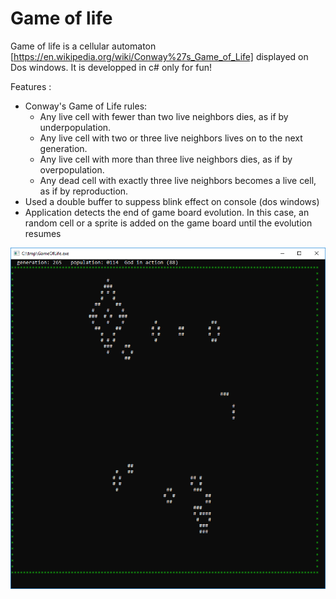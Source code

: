 # Game of life
Game of life is a cellular automaton [https://en.wikipedia.org/wiki/Conway%27s_Game_of_Life] displayed on Dos windows. 
It is developped in c# only for fun! 

Features :
- Conway's Game of Life rules:
  - Any live cell with fewer than two live neighbors dies, as if by underpopulation.
  - Any live cell with two or three live neighbors lives on to the next generation.
  - Any live cell with more than three live neighbors dies, as if by overpopulation.
  - Any dead cell with exactly three live neighbors becomes a live cell, as if by reproduction.
- Used a double buffer to suppess blink effect on console (dos windows)
- Application detects the end of game board evolution. In this case, an random cell or a sprite is added on the game board until the evolution resumes

![game of life screenshot](https://github.com/Totologos/GameOfLife/blob/master/window_snipping.PNG)

